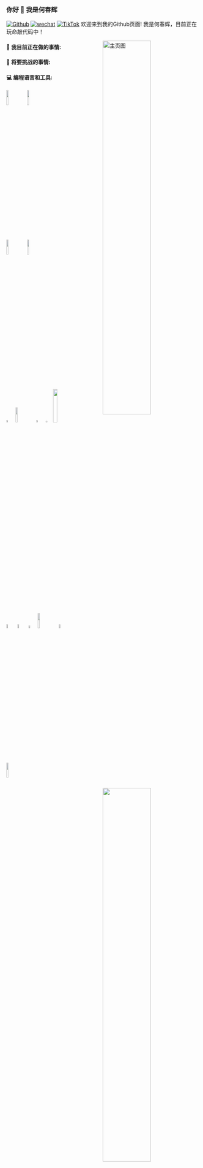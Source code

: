 ### 你好 👋 我是何春辉

[![Github](https://img.shields.io/badge/GitHub-100000?style=for-the-badge&logo=github&logoColor=white)](https://github.com/hechunhuis)
[![wechat](https://img.shields.io/badge/WeChat-07C160?style=for-the-badge&logo=wechat&logoColor=white)](https://github.com/hechunhuis/hechunhuis/blob/main/wechat.jpg)
[![TikTok](https://img.shields.io/badge/TikTok-000000?style=for-the-badge&logo=tiktok&logoColor=white)](https://github.com/hechunhuis)
欢迎来到我的Github页面! 我是何春辉，目前正在玩命敲代码中！

<img align="right" alt="主页图" src="https://a1.qpic.cn/psc?/V12mAuh30leDUp/ruAMsa53pVQWN7FLK88i5q9ATgBiD.bnMnL4nkXYU2x5NzCx7lkdD.s2q6c8TRZywQ9onKd6b33xYt5owBRuH*3*oIZ.g80NKsx**WgO178!/c&ek=1&kp=1&pt=0&bo=AAWJAwAFiQMWECA!&tl=1&vuin=1920851652&tm=1663689600&dis_t=1663690172&dis_k=18db6ded8960c573a23cd9e35d9848b4&sce=60-2-2&rf=0-0" width="50%" height="auto" />

#### 🌱 我目前正在做的事情:



#### :muscle: 将要挑战的事情:



#### :computer: 编程语言和工具:

<p>
	<img width="50%" align="right" src="https://github-readme-stats.vercel.app/api?username=hechunhuis&show_icons=true&hide_border=true" />

<code><img width="10%" src="https://www.vectorlogo.zone/logos/java/java-ar21.svg"></code>
<code><img width="10%" src="https://www.vectorlogo.zone/logos/python/python-ar21.svg"></code>
<code> <img width="10%" src="https://cdn.worldvectorlogo.com/logos/docker-3.svg"></code>
<code><img width="10%" src="https://www.vectorlogo.zone/logos/mysql/mysql-ar21.svg"></code>
<br />
<code><img width="4%" src="https://cdn.worldvectorlogo.com/logos/javascript-2.svg"></code>
<code><img width="10%" src="https://cdn.worldvectorlogo.com/logos/jquery-1.svg"></code>
<code><img width="4%" src="https://cdn.worldvectorlogo.com/logos/redis.svg"></code>
<code><img width="3%" src="https://cdn.worldvectorlogo.com/logos/rabbitmq.svg"></code>
<code><img width="15%" src="https://cdn.worldvectorlogo.com/logos/elasticsearch-logo.svg"></code>
<br />
<code><img width="5%" src="https://cdn.worldvectorlogo.com/logos/elastic-logstash.svg"></code>
<code><img width="5%" src="https://cdn.worldvectorlogo.com/logos/elastic-kibana.svg"></code>
<code><img width="4%" src="https://cdn.worldvectorlogo.com/logos/spring-3.svg"></code>
<code><img width="10%" src="https://www.vectorlogo.zone/logos/git-scm/git-scm-ar21.svg"></code>
<code><img width="5%" src="https://cdn.worldvectorlogo.com/logos/sourcetree-1.svg"></code>
<br />
<code><img width="10%" src="https://cdn.worldvectorlogo.com/logos/centos.svg"></code></p>
